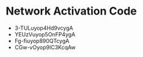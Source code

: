 # Network Activation Code
* 3-TULuyop4Hd9vcygA
* YEUzVuyop5OnFP4ygA
* Fg-fiuyop890QTcygA
* CGw-vOyop9IC3KcqAw